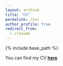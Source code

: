 ```yaml
---
layout: archive
title: "CV"
permalink: /cv/
author_profile: true
redirect_from:
  - /resume
---
```


{% include base_path %}

You can find my CV [**here**](https://drive.google.com/file/d/1rZjagmS9pWjaIJGEwFAxIQEI1yjUA6Fs/view?usp=sharing)
